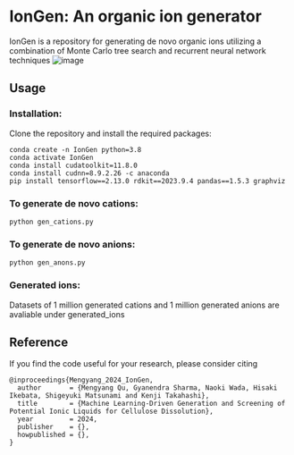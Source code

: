 # IonGen: An organic ion generator

IonGen is a repository for generating de novo organic ions utilizing a combination of Monte Carlo tree search and recurrent neural network techniques
![image](https://github.com/Mengyangjp/IonGen/assets/127812221/a9abe528-16c9-441c-9e7c-7f82299f2020)

## Usage

### Installation:
Clone the repository and install the required packages:
```shell
conda create -n IonGen python=3.8
conda activate IonGen
conda install cudatoolkit=11.8.0
conda install cudnn=8.9.2.26 -c anaconda
pip install tensorflow==2.13.0 rdkit==2023.9.4 pandas==1.5.3 graphviz
```

### To generate de novo cations:
```shell
python gen_cations.py
```

### To generate de novo anions:
```shell
python gen_anons.py
```

### Generated ions:

Datasets of 1 million generated cations and 1 million generated anions are avaliable under generated_ions


## Reference

If you find the code useful for your research, please consider citing

```
@inproceedings{Mengyang_2024_IonGen,
  author       = {Mengyang Qu, Gyanendra Sharma, Naoki Wada, Hisaki Ikebata, Shigeyuki Matsunami and Kenji Takahashi},
  title        = {Machine Learning-Driven Generation and Screening of Potential Ionic Liquids for Cellulose Dissolution},
  year         = 2024,
  publisher    = {},
  howpublished = {},
}
```
